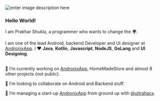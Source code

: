 ![enter image description here](https://i.ibb.co/3CxZpBq/banner.png)

### **Hello World!**
I am Prakhar Shukla, a programmer who wants to change the 🌍.

I am one of the lead Android, backend Developer and UI designer at [AndronixApp](https://andronix.app). I ❤️ **Java**, **Kotlin**, **Javascript**, **NodeJS**, **GoLang** and **UI Designing**.
<br></br>
<div>
  
  🔭 I’m currently working on [AndronixApp](https://andronix.app), HomeMadeStore and almost 8 other projects (not public).
  
  👯 I’m looking to collaborate on Android and Backend stuff.

  🤠 I’m managing a start-up [AndronixApp](https://andronix.app) from ground up with [@ultrahacx](https://github.com/ultrahacx).
</div>
<br></br>
